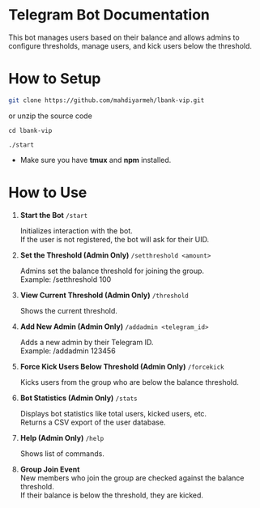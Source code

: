# Telegram Bot Documentation  
This bot manages users based on their balance and allows admins to configure thresholds, manage users, and kick users below the threshold.

# How to Setup

```bash
git clone https://github.com/mahdiyarmeh/lbank-vip.git
```
or unzip the source code

```
cd lbank-vip
```

```
./start
```

- Make sure you have **tmux** and **npm** installed.

# How to Use

1. **Start the Bot**
   `/start`

   Initializes interaction with the bot.  
   If the user is not registered, the bot will ask for their UID.

2. **Set the Threshold (Admin Only)**
    `/setthreshold <amount>`

   Admins set the balance threshold for joining the group.  
   Example: /setthreshold 100

3. **View Current Threshold (Admin Only)**
    `/threshold`

   Shows the current threshold.

4. **Add New Admin (Admin Only)**
    `/addadmin <telegram_id>`

   Adds a new admin by their Telegram ID.  
   Example: /addadmin 123456

5. **Force Kick Users Below Threshold (Admin Only)**
    `/forcekick`

   Kicks users from the group who are below the balance threshold.

6. **Bot Statistics (Admin Only)**
    `/stats`

   Displays bot statistics like total users, kicked users, etc.  
   Returns a CSV export of the user database.

7. **Help (Admin Only)**
    `/help`

   Shows list of commands.

8. **Group Join Event**  
   New members who join the group are checked against the balance threshold.  
   If their balance is below the threshold, they are kicked.
